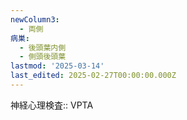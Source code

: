 ```yaml
---
newColumn3:
  - 両側
病巣:
  - 後頭葉内側
  - 側頭後頭葉
lastmod: '2025-03-14'
last_edited: 2025-02-27T00:00:00.000Z
---
```


神経心理検査:: VPTA
